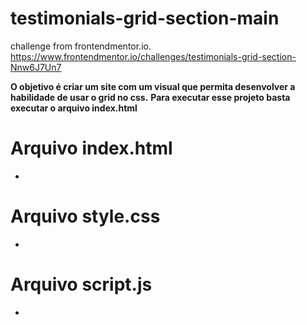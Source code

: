 # testimonials-grid-section-main
challenge from frontendmentor.io. https://www.frontendmentor.io/challenges/testimonials-grid-section-Nnw6J7Un7

**O objetivo é criar um site com um visual que permita desenvolver a habilidade de usar o grid no css.**
**Para executar esse projeto basta executar o arquivo index.html**

 # Arquivo index.html
 * 

 # Arquivo style.css
 * 

 # Arquivo script.js
  * 
